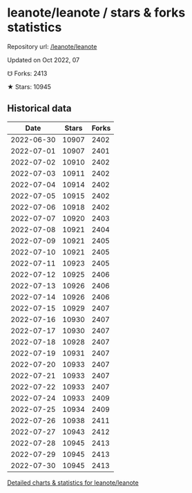 # leanote/leanote / stars & forks statistics

Repository url: [/leanote/leanote](https://github.com/leanote/leanote)

Updated on Oct 2022, 07

☋ Forks: 2413

★ Stars: 10945

## Historical data
| Date | Stars | Forks |
|------|-------|-------|
| 2022-06-30 | 10907 | 2402 | 
| 2022-07-01 | 10907 | 2401 | 
| 2022-07-02 | 10910 | 2402 | 
| 2022-07-03 | 10911 | 2402 | 
| 2022-07-04 | 10914 | 2402 | 
| 2022-07-05 | 10915 | 2402 | 
| 2022-07-06 | 10918 | 2402 | 
| 2022-07-07 | 10920 | 2403 | 
| 2022-07-08 | 10921 | 2404 | 
| 2022-07-09 | 10921 | 2405 | 
| 2022-07-10 | 10921 | 2405 | 
| 2022-07-11 | 10923 | 2405 | 
| 2022-07-12 | 10925 | 2406 | 
| 2022-07-13 | 10926 | 2406 | 
| 2022-07-14 | 10926 | 2406 | 
| 2022-07-15 | 10929 | 2407 | 
| 2022-07-16 | 10930 | 2407 | 
| 2022-07-17 | 10930 | 2407 | 
| 2022-07-18 | 10928 | 2407 | 
| 2022-07-19 | 10931 | 2407 | 
| 2022-07-20 | 10933 | 2407 | 
| 2022-07-21 | 10933 | 2407 | 
| 2022-07-22 | 10933 | 2407 | 
| 2022-07-24 | 10933 | 2409 | 
| 2022-07-25 | 10934 | 2409 | 
| 2022-07-26 | 10938 | 2411 | 
| 2022-07-27 | 10943 | 2412 | 
| 2022-07-28 | 10945 | 2413 | 
| 2022-07-29 | 10945 | 2413 | 
| 2022-07-30 | 10945 | 2413 | 


[Detailed charts & statistics for leanote/leanote](https://reviewgithub.com/rep/leanote/leanote)
